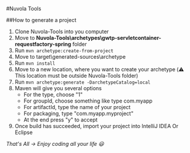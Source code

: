#Nuvola Tools

##How to generate a project

1. Clone Nuvola-Tools into you computer
2. Move to **Nuvola-Tools\archetypes\gwtp-servletcontainer-requestfactory-spring** folder
3. Run ```mvn archetype:create-from-project```
4. Move to target\generated-sources\archetype
5. Run ```mvn install```
6. Move to a new location, where you want to create your archetype (:warning: This location must be outside Nuvola-Tools folder)
7. Run ```mvn archetype:generate -DarchetypeCatalog=local```
8. Maven will give you several options
   * For the type, choose "1"
   * For groupId, choose something like type com.myapp
   * For artifactId, type the name of your project
   * For packaging, type "com.myapp.myproject"
   * At the end press "y" to accept
9. Once build has succeeded, import your project into IntelliJ IDEA Or Eclipse

*That's All -> Enjoy coding all your life :smiley:*
